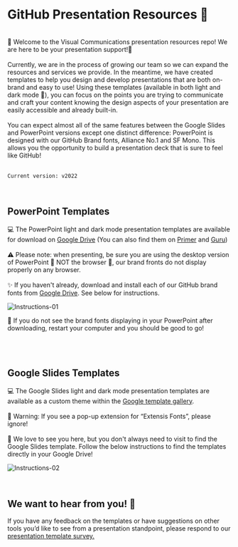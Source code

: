 # GitHub Presentation Resources 🥳
<br>
🍍 Welcome to the Visual Communications presentation resources repo! We are here to be your presentation support!🍍
<br> 
<br>
Currently, we are in the process of growing our team so we can expand the resources and services we provide. In the meantime, we have created templates to help you design and develop presentations that are both on-brand and easy to use! Using these templates (available in both light and dark mode 🎉), you can focus on the points you are trying to communicate and craft your content knowing the design aspects of your presentation are easily accessible and already built-in. 
<br>
<br>
You can expect almost all of the same features between the Google Slides and PowerPoint versions except one distinct difference: PowerPoint is designed with our GitHub Brand fonts, Alliance No.1 and SF Mono. This allows you the opportunity to build a presentation deck that is sure to feel like GitHub! 
<br>
<br>

`Current version: v2022`

<br>

## PowerPoint Templates 
💻 The PowerPoint light and dark mode presentation templates are available for download on [Google Drive](https://drive.google.com/drive/folders/1VWvx1oprxuXhyat1b3quiHxyv-g1G2SN) (You can also find them on [Primer](https://primer.style/presentations/presentation-formats/powerpoint) and [Guru](https://app.getguru.com/card/ik88kdLT/Accessing-and-using-slide-GitHub-Presentation-Template)) 
<br><br>
⚠️ Please note: when presenting, be sure you are using the desktop version of PowerPoint 🚫 NOT the browser 🚫, our brand fronts do not display properly on any browser.
<br><br>
✨ If you haven't already, download and install each of our GitHub brand fonts from [Google Drive](https://drive.google.com/drive/folders/1TmYHs5tFFelXqDXlNQ9u1UV_0RSTkyE5). See below for instructions.
<br>

![Instructions-01](https://user-images.githubusercontent.com/88731352/172300644-06a2b589-d921-492c-b518-b8a7887d5468.png)


🌟 If you do not see the brand fonts displaying in your PowerPoint after downloading, restart your computer and you should be good to go! 
<br>
<br>
<br>
<br> 

## Google Slides Templates
💻 The Google Slides light and dark mode presentation templates are available as a custom theme within the [Google template gallery](https://docs.google.com/presentation/u/0/?ftv=1&tgif=d).
<br><br>
🚨 Warning: If you see a pop-up extension for “Extensis Fonts”, please ignore!
<br><br>
🌸 We love to see you here, but you don't always need to visit to find the Google Slides template. Follow the below instructions to find the templates directly in your Google Drive! 

![Instructions-02](https://user-images.githubusercontent.com/88731352/172302259-284eab5f-1207-4638-bb55-77b3e99a6e70.png)

<br>

## We want to hear from you! 🤩
If you have any feedback on the templates or have suggestions on other tools you’d like to see from a presentation standpoint, please respond to our [presentation template survey.](https://docs.google.com/forms/d/e/1FAIpQLSf5NaHclDltYg7-n_NspxDDGsesYvrCJG-nP4YoGqT3sme0JA/viewform) 

